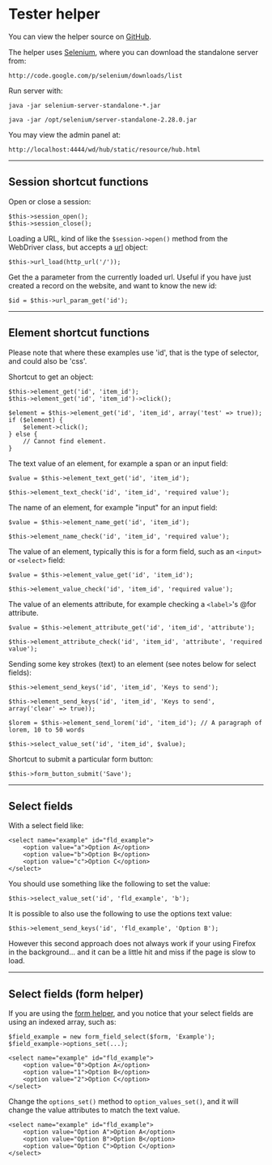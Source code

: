 
# Tester helper

You can view the helper source on [GitHub](https://github.com/craigfrancis/framework/blob/master/framework/0.1/library/class/tester.php).

The helper uses [Selenium](http://seleniumhq.org/), where you can download the standalone server from:

	http://code.google.com/p/selenium/downloads/list

Run server with:

	java -jar selenium-server-standalone-*.jar

	java -jar /opt/selenium/server-standalone-2.28.0.jar

You may view the admin panel at:

	http://localhost:4444/wd/hub/static/resource/hub.html

---

## Session shortcut functions

Open or close a session:

	$this->session_open();
	$this->session_close();

Loading a URL, kind of like the `$session->open()` method from the WebDriver class, but accepts a [url](../../doc/helpers/url.md) object:

	$this->url_load(http_url('/'));

Get the a parameter from the currently loaded url. Useful if you have just created a record on the website, and want to know the new id:

	$id = $this->url_param_get('id');

---

## Element shortcut functions

Please note that where these examples use 'id', that is the type of selector, and could also be 'css'.

Shortcut to get an object:

	$this->element_get('id', 'item_id');
	$this->element_get('id', 'item_id')->click();

	$element = $this->element_get('id', 'item_id', array('test' => true));
	if ($element) {
		$element->click();
	} else {
		// Cannot find element.
	}

The text value of an element, for example a span or an input field:

	$value = $this->element_text_get('id', 'item_id');

	$this->element_text_check('id', 'item_id', 'required value');

The name of an element, for example "input" for an input field:

	$value = $this->element_name_get('id', 'item_id');

	$this->element_name_check('id', 'item_id', 'required value');

The value of an element, typically this is for a form field, such as an `<input>` or `<select>` field:

	$value = $this->element_value_get('id', 'item_id');

	$this->element_value_check('id', 'item_id', 'required value');

The value of an elements attribute, for example checking a `<label>`'s @for attribute.

	$value = $this->element_attribute_get('id', 'item_id', 'attribute');

	$this->element_attribute_check('id', 'item_id', 'attribute', 'required value');

Sending some key strokes (text) to an element (see notes below for select fields):

	$this->element_send_keys('id', 'item_id', 'Keys to send');

	$this->element_send_keys('id', 'item_id', 'Keys to send', array('clear' => true));

	$lorem = $this->element_send_lorem('id', 'item_id'); // A paragraph of lorem, 10 to 50 words

	$this->select_value_set('id', 'item_id', $value);

Shortcut to submit a particular form button:

	$this->form_button_submit('Save');

---

## Select fields

With a select field like:

	<select name="example" id="fld_example">
		<option value="a">Option A</option>
		<option value="b">Option B</option>
		<option value="c">Option C</option>
	</select>

You should use something like the following to set the value:

	$this->select_value_set('id', 'fld_example', 'b');

It is possible to also use the following to use the options text value:

	$this->element_send_keys('id', 'fld_example', 'Option B');

However this second approach does not always work if your using Firefox in the background... and it can be a little hit and miss if the page is slow to load.

---

## Select fields (form helper)

If you are using the [form helper](../../doc/helpers/form.md), and you notice that your select fields are using an indexed array, such as:

	$field_example = new form_field_select($form, 'Example');
	$field_example->options_set(...);

	<select name="example" id="fld_example">
		<option value="0">Option A</option>
		<option value="1">Option B</option>
		<option value="2">Option C</option>
	</select>

Change the `options_set()` method to `option_values_set()`, and it will change the value attributes to match the text value.

	<select name="example" id="fld_example">
		<option value="Option A">Option A</option>
		<option value="Option B">Option B</option>
		<option value="Option C">Option C</option>
	</select>

